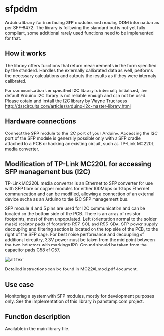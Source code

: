 sfpddm
======

Arduino library for interfacing SFP modules and reading DDM information as per SFF-8472. The library is following the standard but is not yet fully compliant, some additional rarely used functions need to be implemented for that.


How it works
------------

The library offers functions that return measurements in the form specified by the standerd. Handles the externally callibrated data as well, performs the necessary calculations and outputs the results as if they were internaly calibrated.

For communication the specified I2C library is internally initialized, the default Arduino I2C library is not reliable enough and can not be used.
Please obtain and install the I2C library by Wayne Truchsess http://dsscircuits.com/articles/arduino-i2c-master-library.html

Hardware connections
-------------
Connect the SFP module to the I2C port of your Arduino. Accessing the I2C port of the SFP module is generally possible only with a SFP cradle attached to a PCB or hacking an existing circuit, such as TP-Link MC220L media converter.


Modification of TP-Link MC220L for accessing SFP management bus (I2C)
-------------
TP-Link MC220L media converter is an Ethernet to SFP converter for use with SFP fibre or copper modules for either 100Mbps or 1Gbps Ethernet communication and can be modified, allowing a connection of an external device sucha as an Arduino to the I2C SFP management bus. 

SFP module 4 and 5 pins are used for I2C communication and can be located on the bottom side of the PCB. There is an array of resistor footprints, most of them unpopulated. Left (orientation normal to the solder mask) resistor pads of footprints R57-SCL and R55-SDA. SFP power supply decoupling and filtering section is located on the top side of the PCB, to the right of the SFP cage. For best noise performance and decoupling of additional circuitry, 3.3V power must be taken from the mid point between the two inductors with markings IR0. Ground should be taken from the capacitor pads C58 of C57.

![alt text](/sfpddm/mcmod.jpg "Connecting to the I2C on MC220L")

Detailed instructions can be found in MC220Lmod.pdf document.

Use case
-------------
Monitoring a system with SFP modules, mostly for development purposes only. See the implementation of this library in panstamp.com project.

Function description
-------------
Available in the main library file.
